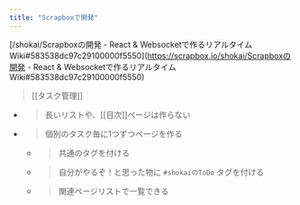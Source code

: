 ```yaml
---
title: "Scrapboxで開発"
---
```


[/shokai/Scrapboxの開発 - React & Websocketで作るリアルタイムWiki#583538dc97c29100000f5550](https://scrapbox.io/shokai/Scrapboxの開発 - React & Websocketで作るリアルタイムWiki#583538dc97c29100000f5550)
> [[タスク管理]]
- >  長いリストや、[[目次]]ページは作らない
- > 個別のタスク毎に1つずつページを作る
    - > 共通のタグを付ける
    - > 自分がやるぞ！と思った物に `#shokaiのToDo` タグを付ける
    - > 関連ページリストで一覧できる
